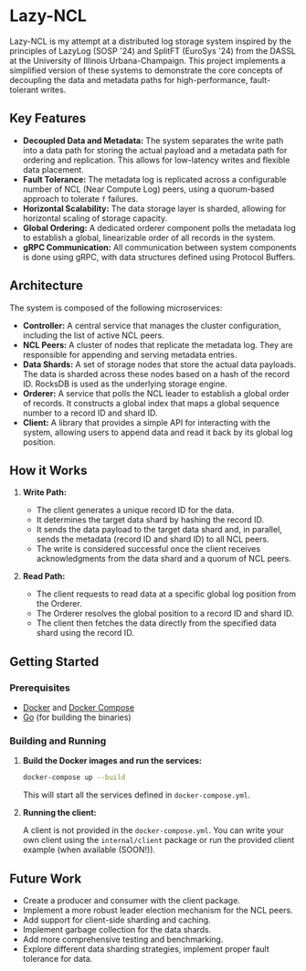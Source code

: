 # Lazy-NCL

Lazy-NCL is my attempt at a distributed log storage system inspired by the principles of LazyLog (SOSP '24) and SplitFT (EuroSys '24) from the DASSL at the University of Illinois Urbana-Champaign. This project implements a simplified version of these systems to demonstrate the core concepts of decoupling the data and metadata paths for high-performance, fault-tolerant writes.

## Key Features

*   **Decoupled Data and Metadata:** The system separates the write path into a data path for storing the actual payload and a metadata path for ordering and replication. This allows for low-latency writes and flexible data placement.
*   **Fault Tolerance:** The metadata log is replicated across a configurable number of NCL (Near Compute Log) peers, using a quorum-based approach to tolerate `f` failures.
*   **Horizontal Scalability:** The data storage layer is sharded, allowing for horizontal scaling of storage capacity.
*   **Global Ordering:** A dedicated orderer component polls the metadata log to establish a global, linearizable order of all records in the system.
*   **gRPC Communication:** All communication between system components is done using gRPC, with data structures defined using Protocol Buffers.

## Architecture

The system is composed of the following microservices:

*   **Controller:** A central service that manages the cluster configuration, including the list of active NCL peers.
*   **NCL Peers:** A cluster of nodes that replicate the metadata log. They are responsible for appending and serving metadata entries.
*   **Data Shards:** A set of storage nodes that store the actual data payloads. The data is sharded across these nodes based on a hash of the record ID. RocksDB is used as the underlying storage engine.
*   **Orderer:** A service that polls the NCL leader to establish a global order of records. It constructs a global index that maps a global sequence number to a record ID and shard ID.
*   **Client:** A library that provides a simple API for interacting with the system, allowing users to append data and read it back by its global log position.

## How it Works

1.  **Write Path:**
    *   The client generates a unique record ID for the data.
    *   It determines the target data shard by hashing the record ID.
    *   It sends the data payload to the target data shard and, in parallel, sends the metadata (record ID and shard ID) to all NCL peers.
    *   The write is considered successful once the client receives acknowledgments from the data shard and a quorum of NCL peers.

2.  **Read Path:**
    *   The client requests to read data at a specific global log position from the Orderer.
    *   The Orderer resolves the global position to a record ID and shard ID.
    *   The client then fetches the data directly from the specified data shard using the record ID.

## Getting Started

### Prerequisites

*   [Docker](https://www.docker.com/) and [Docker Compose](https://docs.docker.com/compose/)
*   [Go](https://golang.org/) (for building the binaries)

### Building and Running

1.  **Build the Docker images and run the services:**

    ```bash
    docker-compose up --build
    ```

    This will start all the services defined in `docker-compose.yml`.

2.  **Running the client:**

    A client is not provided in the `docker-compose.yml`. You can write your own client using the `internal/client` package or run the provided client example (when available (SOON!)).

## Future Work

*   Create a producer and consumer with the client package.
*   Implement a more robust leader election mechanism for the NCL peers.
*   Add support for client-side sharding and caching.
*   Implement garbage collection for the data shards.
*   Add more comprehensive testing and benchmarking.
*   Explore different data sharding strategies, implement proper fault tolerance for data.